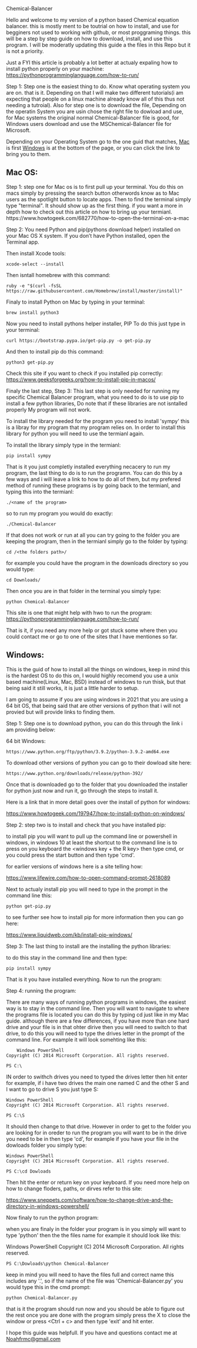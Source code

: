 Chemical-Balancer

Hello and welcome to my version of a python based Chemical equation balancer. this is mostly ment to be toutrial on how to install, and use for begginers not used to working with github, or most proggraming things. this will be a step by step guide on how to download, install, and use this program.
I will be moderatly updating this guide a the files in this Repo but it is not a priority.

Just a FYI this article is probably a lot better at actualy expaling how to install python properly on your machine:
  https://pythonprogramminglanguage.com/how-to-run/


Step 1:
  Step one is the easiest thing to do. Know what operating system you are on. that is it. Depending on that I will make two different tutorials(i am expecting that people on a linux machine already know all of this thus not needing a tutroial). Also for step one is to download the file, Depending on the operatin System you are usin chose the right file to dowload and use, for Mac systems the original normal Chemical-Balancer file is good, for Windows users download and use the MSChemical-Balancer file for Microsoft.
  
  

  <p>Depending on your Operating System go to the one guid that matches, <a href="https://github.com/TheArk99/chemical-Balancer#mac-os">Mac</a> is first <a href="https://github.com/TheArk99/chemical-Balancer/blob/main/README.md#windows">Windows</a> is at the bottom of the page, or you can click the link to bring you to them.</p>
  
<section>
 <h1>Mac OS:</h1>
 <p>Step 1:
      	step one for Mac os is to first pull up your terminal. You do this on macs simply by pressing the search button otherwords know as to Mac users as the spotlight button to locate apps. Then  to find the terminal simply type "terminal". It should show up as the first thing. if you want a more in depth how to check out this article on how to bring up your termianl.
        https://www.howtogeek.com/682770/how-to-open-the-terminal-on-a-mac</p>

 
 
<p>Step 2: 
      You need Python and pip(pythons download helper) installed on your Mac OS X system. 
			If you don’t have Python installed, open the Terminal app. 
			
Then install Xcode tools:

	xcode-select --install

Then isntall homebrew with this command:

	ruby -e "$(curl -fsSL https://raw.githubusercontent.com/Homebrew/install/master/install)"

Finaly to install Python on Mac by typing in your terminal:

	brew install python3

Now you need to install pythons helper installer, PIP To do this just type in your terminal:

	curl https://bootstrap.pypa.io/get-pip.py -o get-pip.py

And then to install pip do this command:
	
	python3 get-pip.py

Check this site if you want to check if you installed pip correctly:
https://www.geeksforgeeks.org/how-to-install-pip-in-macos/
</p>

<p>Finaly the last step, Step 3:
			This last step is only needed for running my specific Chemical Balancer program, what you need to do is to use pip to install a few python libraries, Do note that if these libraries are not isntalled properly My program will not work.
			
To install the library needed for the program you need to install 'sympy' this is a libray for my program that my program relies on. In order to install this library for python you will need to use the termianl again.

To install the library simply type in the termianl:

	pip install sympy
	
That is it you just completly installed everything necacery to run my program, the last thing to do is to run the programn. You can do this by a few ways and i will leave a link to how to do all of them, but my prefered method of running these programs is by going back to the termianl, and typing this into the termianl:
	
	./<name of the program>
	
so to run my program you would do exactly:
	
	./Chemical-Balancer

If that does not work or run at all you can try going to the folder you are keeping the program, then in the termianl simply go to the folder by typing:
	
	cd /<the folders path>/
	
for example you could have the program in the downloads directory so you would type:

	cd Downloads/

Then once you are in that folder in the terminal you simply type:

	python Chemical-Balancer
	
This site is one that might help with hwo to run the program:
https://pythonprogramminglanguage.com/how-to-run/

That is it, if you need any more help or got stuck some where then you could contact me or go to one of the sites that I have mentiones so far.

 </section>
 <section>
<h1>Windows:</h1>
<p>This is the guid of how to install all the things on windows, keep in mind this is the hardest OS to do this on, I would highly recomend you use a unix based machine(Linux, Mac, BSD) instead of windows to run thisk, but that being said it still works, it is just a little harder to setup.

I am going to assume if you are using windows in 2021 that you are using a 64 bit OS, that being said that are other versions of python that i will not provied but will provide links to finding them. 

Step 1:
	Step one is to download python, you can do this through the link i am providing below:
	
64 bit Windows:

	https://www.python.org/ftp/python/3.9.2/python-3.9.2-amd64.exe
	
To download other versions of python you can go to their dowload site here:

	https://www.python.org/downloads/release/python-392/
	
Once that is downloaded go to the folder that you downloaded the installer for python just now and run it, go through the steps to install it. 

Here is a link that in more detail goes over the install of python for windows:

https://www.howtogeek.com/197947/how-to-install-python-on-windows/

Step 2:
	step two is to install and check that you have installed pip:
	
to install pip you will want to pull up the command line or powershell in windows, in windows 10 at least the shortcut to the command line is to press on you keyboard the <windows key + the R key> then type cmd, or you could press the start button and then type 'cmd'.

for earlier versions of windows here is a site telling how:

https://www.lifewire.com/how-to-open-command-prompt-2618089

Next to actualy install pip you will need to type in the prompt in the command line this:

	python get-pip.py
	
to see further see how to install pip for more information then you can go here:

https://www.liquidweb.com/kb/install-pip-windows/

Step 3:
	The last thing to install are the installing the python libraries:
	
to do this stay in the command line and then type:

	pip install sympy
	
That is it you have installed everything. Now to run the program:

Step 4:
	running the program:
	
There are many ways of running python programs in windows, the easiest way is to stay in the command line. Then you will want to navigate to where the programs file is located you can do this by typing cd just like in my Mac guide. although there are a few differences, if you have more than one hard drive and your file is in that ohter dirive then you will need to switch to that drive, to do this you will need to type the drives letter in the prompt of the command line. For example it will look somehting like this:

		Windows PowerShell
	Copyright (C) 2014 Microsoft Corporation. All rights reserved.
	
	PS C:\
	

IN order to swithch drives you need to typed the drives letter then hit enter for example, if i have two drives the main one named C and the other S and I want to go to drive S you just type S:

	Windows PowerShell
	Copyright (C) 2014 Microsoft Corporation. All rights reserved.
	
	PS C:\S
	
It should then change to that drive. However in order to get to the folder you are looking for in oreder to run the program you will want to be in the drive you need to be in then type 'cd', for example if you have your file in the dowloads folder you simply type:

	Windows PowerShell
	Copyright (C) 2014 Microsoft Corporation. All rights reserved.
	
	PS C:\cd Dowloads 
	
Then hit the enter or return key on your keyboard. If you need more help on how to change floders, paths, or dirves refer to this site:

https://www.sneppets.com/software/how-to-change-drive-and-the-directory-in-windows-powershell/

Now finaly to run the python program:
	
when you are finaly in the folder your program is in you simply will want to type 'python' then the the files name for example it should look like this:

Windows PowerShell
	Copyright (C) 2014 Microsoft Corporation. All rights reserved.
	
	PS C:\Dowloads\python Chemical-Balancer
	
keep in mind you will need to have the files full and correct name this includes any '.', so if the name of the file was 'Chemical-Balancer.py' you would type this in the cmd prompt:

	python Chemical-Balancer.py
	
that is it the program should run now and you should be able to figure out the rest once you are done with the program simply press the X to close the window or press <Ctrl + c> and then type 'exit' and hit enter.

I hope this guide was helpfull. If you have and questions contact me at Noahfrmc@gmail.com
</p>
</section>
